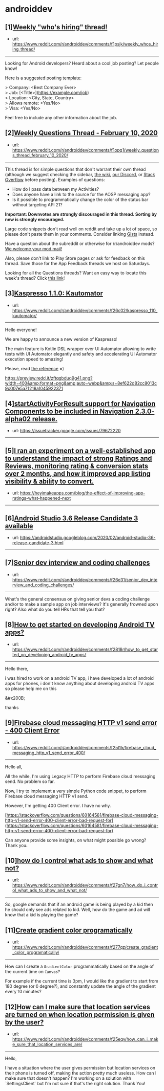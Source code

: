 # androiddev
## [1][Weekly "who's hiring" thread!](https://www.reddit.com/r/androiddev/comments/f1psjk/weekly_whos_hiring_thread/)
- url: https://www.reddit.com/r/androiddev/comments/f1psjk/weekly_whos_hiring_thread/
---
Looking for Android developers? Heard about a cool job posting? Let people know!

Here is a suggested posting template:

&gt; Company: &lt;Best Company Ever&gt;  
&gt; Job: [&lt;Title&gt;]\(https://example.com/job)  
&gt; Location: &lt;City, State, Country&gt;  
&gt; Allows remote: &lt;Yes/No&gt;  
&gt; Visa: &lt;Yes/No&gt;  

Feel free to include any other information about the job.
## [2][Weekly Questions Thread - February 10, 2020](https://www.reddit.com/r/androiddev/comments/f1opq1/weekly_questions_thread_february_10_2020/)
- url: https://www.reddit.com/r/androiddev/comments/f1opq1/weekly_questions_thread_february_10_2020/
---
This thread is for simple questions that don't warrant their own thread (although we suggest checking the sidebar, [the wiki](http://www.reddit.com/r/androiddev/wiki/), [our Discord](https://discord.gg/D2cNrqX), or [Stack Overflow](http://stackoverflow.com) before posting). Examples of questions:

* How do I pass data between my Activities?
* Does anyone have a link to the source for the AOSP messaging app?
* Is it possible to programmatically change the color of the status bar without targeting API 21?

**Important: Downvotes are strongly discouraged in this thread. Sorting by new is strongly encouraged.**

Large code snippets don't read well on reddit and take up a lot of space, so please don't paste them in your comments. Consider linking [Gists](https://gist.github.com) instead.

Have a question about the subreddit or otherwise for /r/androiddev mods? [We welcome your mod mail!](http://www.reddit.com/message/compose?to=%2Fr%2Fandroiddev)

Also, please don't link to Play Store pages or ask for feedback on this thread. Save those for the App Feedback threads we host on Saturdays.

Looking for all the Questions threads? Want an easy way to locate this week's thread? Click [this link](https://www.reddit.com/r/androiddev/search?q=title%3A%22questions+thread%22+author%3A%22AutoModerator%22&amp;restrict_sr=on&amp;sort=new&amp;t=all)!
## [3][Kaspresso 1.1.0: Kautomator](https://www.reddit.com/r/androiddev/comments/f26c02/kaspresso_110_kautomator/)
- url: https://www.reddit.com/r/androiddev/comments/f26c02/kaspresso_110_kautomator/
---
Hello everyone!

We are happy to announce a new version of Kaspresso!

The main feature is Kotlin DSL wrapper over UI Automator allowing to write tests with UI Automator elegantly and safety and accelerating UI Automator execution speed to amazing!

Please, read [the reference](https://github.com/KasperskyLab/Kaspresso/releases/tag/v1.1.0) =)

https://preview.redd.it/zftqgbduq9g41.png?width=400&amp;format=png&amp;auto=webp&amp;s=8ef622d82cc8013c9c007e5a71218a1045922371
## [4][startActivityForResult support for Navigation Components to be included in Navigation 2.3.0-alpha02 release.](https://www.reddit.com/r/androiddev/comments/f2568g/startactivityforresult_support_for_navigation/)
- url: https://issuetracker.google.com/issues/79672220
---

## [5][I ran an experiment on a well-established app to understand the impact of strong Ratings and Reviews, monitoring rating &amp; conversion stats over 2 months, and how it improved app listing visibility &amp; ability to convert.](https://www.reddit.com/r/androiddev/comments/f20wsy/i_ran_an_experiment_on_a_wellestablished_app_to/)
- url: https://heyimakeapps.com/blog/the-effect-of-improving-app-ratings-what-happened-next
---

## [6][Android Studio 3.6 Release Candidate 3 available](https://www.reddit.com/r/androiddev/comments/f1utmf/android_studio_36_release_candidate_3_available/)
- url: https://androidstudio.googleblog.com/2020/02/android-studio-36-release-candidate-3.html
---

## [7][Senior dev interview and coding challenges](https://www.reddit.com/r/androiddev/comments/f26e31/senior_dev_interview_and_coding_challenges/)
- url: https://www.reddit.com/r/androiddev/comments/f26e31/senior_dev_interview_and_coding_challenges/
---
What's the general consensus on giving senior devs a coding challenge and/or to make a sample app on job interviews? It's generally frowned upon right? Also what do you tell HRs that tell you that?
## [8][How to get started on developing Android TV apps?](https://www.reddit.com/r/androiddev/comments/f2818r/how_to_get_started_on_developing_android_tv_apps/)
- url: https://www.reddit.com/r/androiddev/comments/f2818r/how_to_get_started_on_developing_android_tv_apps/
---
Hello there,

i was hired to work on a android TV app, i have developed a lot of android apps for phones, i don't know anything about developing android TV apps so please help me on this

&amp;#x200B;

thanks
## [9][Firebase cloud messaging HTTP v1 send error - 400 Client Error](https://www.reddit.com/r/androiddev/comments/f25l15/firebase_cloud_messaging_http_v1_send_error_400/)
- url: https://www.reddit.com/r/androiddev/comments/f25l15/firebase_cloud_messaging_http_v1_send_error_400/
---
Hello all,

All the while, I'm using Legacy HTTP to perform Firebase cloud messaging send. No problem so far.

Now, I try to implement a very simple Python code snippet, to perform Firebase cloud messaging HTTP v1 send.

However, I'm getting 400 Client error. I have no why.

[https://stackoverflow.com/questions/60164581/firebase-cloud-messaging-http-v1-send-error-400-client-error-bad-request-for](https://stackoverflow.com/questions/60164581/firebase-cloud-messaging-http-v1-send-error-400-client-error-bad-request-for) 

Can anyone provide some insights, on what might possible go wrong? Thank you.
## [10][how do I control what ads to show and what not?](https://www.reddit.com/r/androiddev/comments/f27gn7/how_do_i_control_what_ads_to_show_and_what_not/)
- url: https://www.reddit.com/r/androiddev/comments/f27gn7/how_do_i_control_what_ads_to_show_and_what_not/
---
So, google demands that if an android game is being played by a kid then he should only see ads related to kid. Well, how do the game and ad will know that a kid is playing the game?
## [11][Create gradient color programatically](https://www.reddit.com/r/androiddev/comments/f277qz/create_gradient_color_programatically/)
- url: https://www.reddit.com/r/androiddev/comments/f277qz/create_gradient_color_programatically/
---
How can I create a ```GradientColor``` programmatically based on the angle of the current time on ```Canvas```?

For example if the current time is 3pm, I would like the gradient to start from 180 degree (or 0 degree?), and constantly update the angle of the gradient every 10 minutes?
## [12][How can I make sure that location services are turned on when location permission is given by the user?](https://www.reddit.com/r/androiddev/comments/f25eqv/how_can_i_make_sure_that_location_services_are/)
- url: https://www.reddit.com/r/androiddev/comments/f25eqv/how_can_i_make_sure_that_location_services_are/
---
Hello,   


I have a situation where the user gives permission but location services on their phone is turned off, making the action pretty much useless. How can I make sure that doesn't happen? I'm working on a solution with \`SettingsClient\` but I'm not sure if that's the right solution. Thank You!
